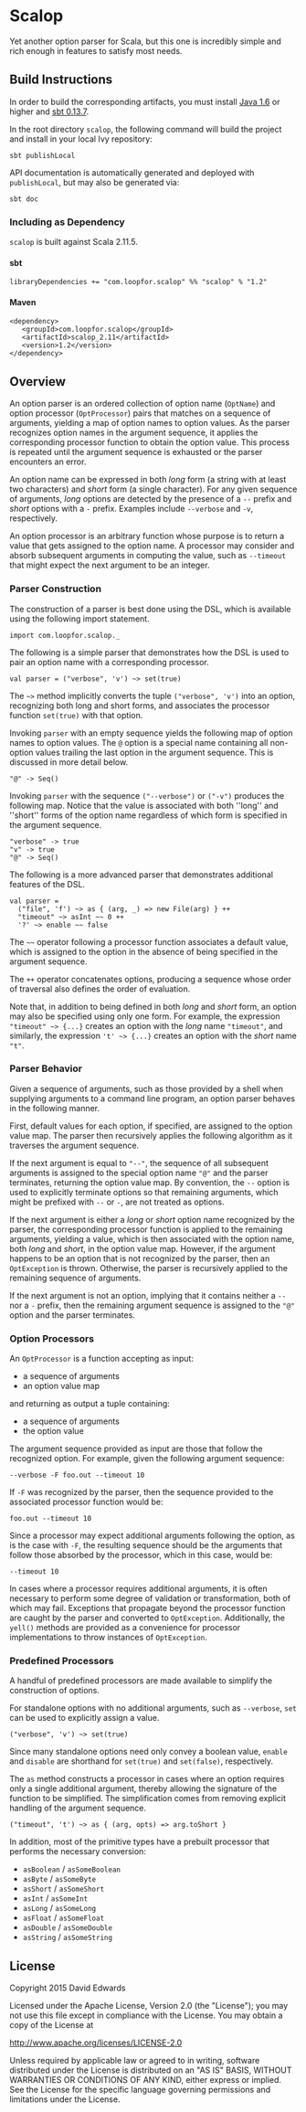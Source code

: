 # Scalop
Yet another option parser for Scala, but this one is incredibly simple and rich enough in features to satisfy most needs.

## Build Instructions
In order to build the corresponding artifacts, you must install [Java 1.6](http://www.java.com/en/download/index.jsp) or
higher and [sbt 0.13.7](http://www.scala-sbt.org/0.13/tutorial/Setup.html).

In the root directory `scalop`, the following command will build the project and install in your local Ivy repository:
```
sbt publishLocal
```

API documentation is automatically generated and deployed with `publishLocal`, but may also be generated via:
```
sbt doc
```

### Including as Dependency
`scalop` is built against Scala 2.11.5.

#### sbt
```
libraryDependencies += "com.loopfor.scalop" %% "scalop" % "1.2"
```

#### Maven
```
<dependency>
   <groupId>com.loopfor.scalop</groupId>
   <artifactId>scalop_2.11</artifactId>
   <version>1.2</version>
</dependency>
```

## Overview
An option parser is an ordered collection of option name (``OptName``) and option processor (``OptProcessor``) pairs that
matches on a sequence of arguments, yielding a map of option names to option values. As the parser recognizes option names in
the argument sequence, it applies the corresponding processor function to obtain the option value. This process is repeated
until the argument sequence is exhausted or the parser encounters an error.

An option name can be expressed in both *long* form (a string with at least two characters) and *short* form (a single
character). For any given sequence of arguments, *long* options are detected by the presence of a `--` prefix and *short*
options with a `-` prefix. Examples include `--verbose` and `-v`, respectively.

An option processor is an arbitrary function whose purpose is to return a value that gets assigned to the option name. A
processor may consider and absorb subsequent arguments in computing the value, such as `--timeout` that might expect the next
argument to be an integer.

### Parser Construction
The construction of a parser is best done using the DSL, which is available using the following import statement.
```
import com.loopfor.scalop._
```

The following is a simple parser that demonstrates how the DSL is used to pair an option name with a corresponding processor.
```
val parser = ("verbose", 'v') ~> set(true)
```

The `~>` method implicitly converts the tuple `("verbose", 'v')` into an option, recognizing both long and short forms, and
associates the processor function `set(true)` with that option.

Invoking `parser` with an empty sequence yields the following map of option names to option values. The `@` option is a
special name containing all non-option values trailing the last option in the argument sequence. This is discussed in more
detail below.
```
"@" -> Seq()
```

Invoking `parser` with the sequence `("--verbose")` or `("-v")` produces the following map. Notice that the value is associated
with both ''long'' and ''short'' forms of the option name regardless of which form is specified in the argument sequence.
```
"verbose" -> true
"v" -> true
"@" -> Seq()
```

The following is a more advanced parser that demonstrates additional features of the DSL.
```
val parser =
  ("file", 'f') ~> as { (arg, _) => new File(arg) } ++
  "timeout" ~> asInt ~~ 0 ++
  '?' ~> enable ~~ false
```

The `~~` operator following a processor function associates a default value, which is assigned to the option in the absence
of being specified in the argument sequence.

The `++` operator concatenates options, producing a sequence whose order of traversal also defines the order of evaluation.

Note that, in addition to being defined in both *long* and *short* form, an option may also be specified using only one
form. For example, the expression `"timeout" ~> {...}` creates an option with the *long* name `"timeout"`, and
similarly, the expression `'t' ~> {...}` creates an option with the *short* name `"t"`.

### Parser Behavior
Given a sequence of arguments, such as those provided by a shell when supplying arguments to a command line program, an option
parser behaves in the following manner.

First, default values for each option, if specified, are assigned to the option value map. The parser then recursively applies
the following algorithm as it traverses the argument sequence.
 
If the next argument is equal to `"--"`, the sequence of all subsequent arguments is assigned to the special option name
`"@"` and the parser terminates, returning the option value map. By convention, the `--` option is used to explicitly
terminate options so that remaining arguments, which might be prefixed with `--` or `-`, are not treated as options.

If the next argument is either a *long* or *short* option name recognized by the parser, the corresponding processor
function is applied to the remaining arguments, yielding a value, which is then associated with the option name, both
*long* and *short*, in the option value map. However, if the argument happens to be an option that is not recognized by
the parser, then an `OptException` is thrown. Otherwise, the parser is recursively applied to the remaining sequence of
arguments.

If the next argument is not an option, implying that it contains neither a `--` nor a `-` prefix, then the remaining
argument sequence is assigned to the `"@"` option and the parser terminates.

### Option Processors
An `OptProcessor` is a function accepting as input:
- a sequence of arguments
- an option value map

and returning as output a tuple containing:
- a sequence of arguments
- the option value

The argument sequence provided as input are those that follow the recognized option. For example, given the following
argument sequence:
```
--verbose -F foo.out --timeout 10
```

If `-F` was recognized by the parser, then the sequence provided to the associated processor function would be:
```
foo.out --timeout 10
```

Since a processor may expect additional arguments following the option, as is the case with `-F`, the resulting sequence
should be the arguments that follow those absorbed by the processor, which in this case, would be:
```
--timeout 10
```

In cases where a processor requires additional arguments, it is often necessary to perform some degree of validation or
transformation, both of which may fail. Exceptions that propagate beyond the processor function are caught by the parser
and converted to `OptException`. Additionally, the `yell()` methods are provided as a convenience for processor
implementations to throw instances of `OptException`.

### Predefined Processors
A handful of predefined processors are made available to simplify the construction of options.

For standalone options with no additional arguments, such as `--verbose`, `set` can be used to explicitly assign a value.
```
("verbose", 'v') ~> set(true)
```

Since many standalone options need only convey a boolean value, `enable` and `disable` are shorthand for `set(true)` and
`set(false)`, respectively.

The `as` method constructs a processor in cases where an option requires only a single additional argument, thereby
allowing the signature of the function to be simplified. The simplification comes from removing explicit handling of the
argument sequence.
```
("timeout", 't') ~> as { (arg, opts) => arg.toShort }
```

In addition, most of the primitive types have a prebuilt processor that performs the necessary conversion:
- `asBoolean` / `asSomeBoolean`
- `asByte` / `asSomeByte`
- `asShort` / `asSomeShort`
- `asInt` / `asSomeInt`
- `asLong` / `asSomeLong`
- `asFloat` / `asSomeFloat`
- `asDouble` / `asSomeDouble`
- `asString` / `asSomeString`

## License
Copyright 2015 David Edwards

Licensed under the Apache License, Version 2.0 (the "License");
you may not use this file except in compliance with the License.
You may obtain a copy of the License at

http://www.apache.org/licenses/LICENSE-2.0

Unless required by applicable law or agreed to in writing, software
distributed under the License is distributed on an "AS IS" BASIS,
WITHOUT WARRANTIES OR CONDITIONS OF ANY KIND, either express or implied.
See the License for the specific language governing permissions and
limitations under the License.
